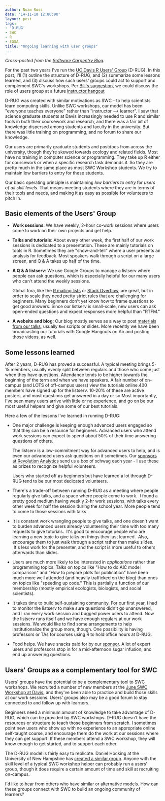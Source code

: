 ```yaml
---
author: Noam Ross
date: '14-11-10 12:00:00'
layout: post
tags:
- 'D-RUG'
- SWC
- R
- EGSA
title: "Ongoing learning with user groups"
...
```


*Cross-posted from the [Software Carpentry Blog](http://software-carpentry.org/blog/2014/11/users-groups-for-ongoing-learning.html).*

For the past two years I've run the [UC Davis R Users' Group] (D-RUG). In this
post, I'll (1) outline the structure of D-RUG, and (2) summarize some lessons
learned, and (3) discuss how such users' groups could act to support and
complement SWC's workshops. Per [Bill's suggestion], we could discuss the role
of users group at a future [instructor hangout]

D-RUG was created with similar motivations as SWC - to help scientists learn
computing skills. Unlike SWC workshops, our model has been "everyone teaches
everyone" rather than "instructor --\> learner". I saw that science graduate
students at Davis increasingly needed to use R and similar tools in both their
coursework and research, and there was a fair bit of knowledge dispersed among
students and faculty in the university. But there was little training on
programming, and no forum to share our knowledge.

Our users are primarily graduate students and postdocs from across the
university, though they're skewed towards ecology and related fields. Most have
no training in computer science or programming. They take up R either for
coursework or when a specific research task demands it. So they are pretty much
in the same place as most SWC Workshop students. We try to maintain low barriers
to entry for these students.

Our basic operating principle is maintaining *low barriers to entry* for *users of all skill levels.*  That means meeting students where they are in terms of their tools and needs, and making it as easy as possible for volunteers to pitch in.

Basic elements of the Users' Group
----------------------------------

-   **Work sessions**: We have weekly, 2-hour co-work sessions where users come
    to work on their own projects and get help.

-   **Talks and tutorials**: About every other week, the first half of our work
    sessions is dedicated to a presentation. These are mainly tutorials on tools
    in R. Sometimes they are "show-and-tell" where a user presents an analysis
    for feedback. Most speakers walk through a script on a large screen, and Q &
    A takes up half of the time.

-   **A Q & A listserv**: We use Google Groups to manage a listserv where people
    can ask questions, which is especially helpful for our many users who can't
    attend the weekly sessions.

    Global fora, like the [R mailing lists] or [Stack Overflow], are great,
    but in order to scale they need pretty strict rules that are challenging for
    beginners. Many beginners don't yet know how to frame questions to get good
    answers. Since our listserv is small-scale, new users can ask open-ended
    questions and expect responses more helpful than "RTFM."

-   **A website and blog**: Our blog mostly serves as a way to post [materials
    from our talks], usually `Rmd` scripts or slides. More recently we have
    been broadcasting our tutorials with Google Hangouts on Air and posting
    those videos, as well.

Some lessons learned
--------------------

After 2 years, D-RUG has proved a successful. A typical meeting brings 5-15
members, usually evenly split between regulars and those who come just when they
have questions. Attendance tends to be higher towards the beginning of the term
and when we have speakers. A fair number of on-campus (and LOTS of off-campus
users) view the tutorials online.400 members have signed up for the listserv.
10-20% of these are active posters, and most questions get answered in a day or
so.Most importantly, I've seen many users arrive with little or no experience,
and go on be our most useful helpers and give some of our best tutorials.

Here a few of the lessons I've learned in running D-RUG:

-   One major challenge is keeping enough advanced users engaged so that they
    can be a resource for beginners. Advanced users who attend work sessions can
    expect to spend about 50% of their time answering questions of others.

    The listserv is a low-commitment way for advanced users to help, and is even
    our advanced users ask questions on it sometimes. Our [sponsors at
    Revolution Analytics] send us a box of schwag each year - I use these as
    prizes to recognize helpful volunteers.

    Users who started off as beginners but have learned a lot through D-RUG tend
    to be our most dedicated volunteers.

-   There's a trade-off between running D-RUG as a meeting where people
    regularly give talks, and a space where people come to work.  I found a
    pretty good medium having weekly 2-hr work sessions, with talks every other
    week for half the session during the school year. More people tend to come
    to those sessions with talks.

-   It is constant work wrangling people to give talks, and one doesn't want to
    burden advanced users already volunteering their time with too many requests
    to give tutorials.  It's good to encourage people who are learning a new
    topic to give talks on things they just learned.  Also, encourage them to
    just walk through a script rather than make slides.  It's less work for the
    presenter, and the script is more useful to others afterwards than slides.

-   Users are much more likely to be interested in *applications* rather than
    programming topics. Talks on topics like "How to do AIC model comparison"
    and "How to prepare plots for publication" have been much more well attended
    (and heavily trafficked on the blog) than ones on topics like "speeding up
    code." This is partially a function of our membership (mostly empirical
    ecologists, biologists, and social scientists).

-   It takes time to build self-sustaining community. For our first year, I had
    to monitor the listserv to make sure questions didn't go unanswered, and I
    ran every work session and bugged power users to attend. Now the listserv
    runs itself and we have enough regulars at our work sessions. We would like
    to find some arrangements to help institutionalize the group more, though.
    One possibility is having professors or TAs for courses using R to hold
    office hours at D-RUG.

-   Food helps. We have snacks paid for by our [sponsor][sponsors at Revolution
    Analytics]. A lot of expert users and professors stop in for a mid-afternoon
    sugar infusion, and end up answering questions.

Users' Groups as a complementary tool for SWC
---------------------------------------------

Users' groups have the potential to be a complementary tool to SWC workshops. We
recruited a number of new members at the [June SWC Workshop at Davis], and
they've been able to practice and build those skills at our work sessions.
Users' groups also may be a good forum to stay connected to and follow up with
learners.

Beginners need a minimum amount of knowledge to take advantage of D-RUG, which
can be provided by SWC workshops. D-RUG doesn't have the resources or structure
to teach those beginners from scratch. I sometimes point new users who show up
with no experience to an appropriate online self-taught course, and encourage
them do the work at our sessions where they can get support. If these members
attend a SWC workshop, they will know enough to get started, and to support each
other.

The D-RUG model is fairly easy to replicate. Daniel Hocking at the University of
New Hampshire has [created a similar group]. Anyone with the skill level of
a typical SWC workshop helper can probably run a users' group, though it does require a certain amount of time and skill at recruiting on-campus.

I'd like to hear from others who have similar or alternative models.  How can these groups connect with SWC to build an ongoing community of learners?

  [UC Davis R Users' Group]: http://www.noamross.net/davis-r-users-group.html
  [Bill's suggestion]: http://forum.mozillascience.org/t/new-member-introductions/30/22
  [instructor hangout]: http://mozillascience.org/instructor-hangouts-landing-this-friday/
  [R mailing lists]: http://www.r-project.org/mail.html
  [Stack Overflow]: http://stackoverflow.com/questions/tagged/r
  [materials from our talks]: http://www.noamross.net/davis-r-users-group.html#d-rug-tutorials-from-our-meetings
  [sponsors at Revolution Analytics]: http://www.revolutionanalytics.com/r-user-group-sponsorship-program
  [June SWC Workshop at Davis]: http://bernhardkonrad.github.io/2014-06-16-davis/
  [created a similar group]: http://nhusers.com/
